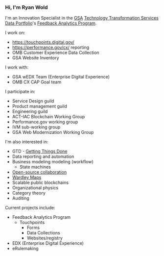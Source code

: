 ### Hi, I'm Ryan Wold


<!--
- 🌱 I’m currently learning ...
- 👯 I’m looking to collaborate on ...
- 🤔 I’m looking for help with ...
- 💬 Ask me about ...
- ⚡ Fun fact: ...
-->

I'm an Innovation Specialist
in the [GSA](https://www.gsa.gov/)
[Technology Transformation Services](https://www.gsa.gov/about-us/organization/federal-acquisition-service/technology-transformation-services/tts-solutions)
[Data Portfolio](https://www.gsa.gov/about-us/organization/federal-acquisition-service/technology-transformation-services/tts-solutions#data)'s
[Feedback Analytics Program](https://feedback.usa.gov).

I work on:

* https://touchpoints.digital.gov/
* https://performance.gov/cx/ reporting
* OMB Customer Experience Data Collection
* GSA Website Inventory

I work with:

* GSA wEDX Team (Enterprise Digital Experience)
* OMB CX CAP Goal team

I participate in:

* Service Design guild
* Product management guild
* Engineering guild
* ACT-IAC Blockchain Working Group
* Performance.gov working group
 *  IVM sub-working group
* GSA Web Modernization Working Group

I'm also interested in:

* GTD - [Getting Things Done](https://www.youtube.com/watch?v=Qo7vUdKTlhk)
* Data reporting and automation
* Business modeling modeling (workflow)
  * State machines
* [Open-source collaboration](https://ben.balter.com/open-sourcing-government/)
* [Wardley Maps](https://www.youtube.com/watch?v=2IW9L1uNMCs)
* Scalable public blockchains
* Organizational physics
* Category theory
* Auditing

Current projects include:

* Feedback Analytics Program
  * Touchpoints
    * Forms
    * Data Collections
    * Websites/registry
* EDX (Enterprise Digital Experience)
* eRulemaking
